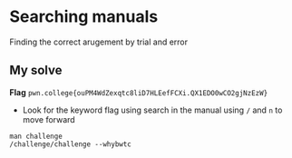 # Searching manuals

Finding the correct arugement by trial and error

## My solve
**Flag** `pwn.college{ouPM4WdZexqtc8liD7HLEefFCXi.QX1EDO0wCO2gjNzEzW}`
- Look for the keyword flag using search in the manual using `/` and `n` to move forward

```
man challenge
/challenge/challenge --whybwtc
```
